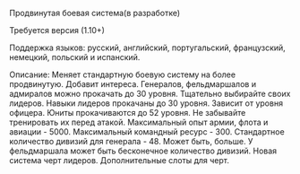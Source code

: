 Продвинутая боевая система(в разработке)

Требуется версия (1.10+)

Поддержка языков: русский, английский, португальский, французский, немецкий, польский и испанский.

Описание: Меняет стандартную боевую систему на более продвинутую. Добавит интереса. Генералов, фельдмаршалов и адмиралов можно прокачать до 30 уровня. Тщательно выбирайте своих лидеров. Навыки лидеров прокачаны до 30 уровня. Зависит от уровня офицера. Юниты прокачиваются до 52 уровня. Не забывайте тренировать их перед атакой. Максимальный опыт армии, флота и авиации - 5000. Максимальный командный ресурс - 300. Стандартное количество дивизий для генерала - 48. Может быть, больше. У фельдмаршала может быть бесконечное количество дивизий. Новая система черт лидеров. Дополнительные слоты для черт. 
